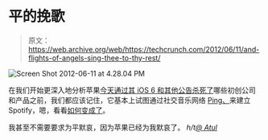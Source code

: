# 平的挽歌 

> 原文：<https://web.archive.org/web/https://techcrunch.com/2012/06/11/and-flights-of-angels-sing-thee-to-thy-rest/>

![](img/7000db0c815443cf3e5a731d726efd95.png "Screen Shot 2012-06-11 at 4.28.04 PM")

在我们开始更深入地分析苹果[今天通过其 iOS 6 和其他公告杀死了](https://web.archive.org/web/20221210003241/https://beta.techcrunch.com/2012/06/11/good-night-sweet-prince/)哪些初创公司和产品之前，我们都应该记住，它基本上试图通过社交音乐网络 [Ping、](https://web.archive.org/web/20221210003241/http://www.apple.com/itunes/ping/)来建立 Spotify，嗯，看看[如何变成了](https://web.archive.org/web/20221210003241/http://en.wikipedia.org/wiki/ITunes_Ping)。

我甚至不需要要求为平默哀，因为苹果已经为我默哀了。
 *h/t[@ Atul](https://web.archive.org/web/20221210003241/https://beta.techcrunch.com/2012/06/11/good-night-sweet-prince/?fb_comment_id=fbc_10151190166218219_27137519_10151190170978219)*